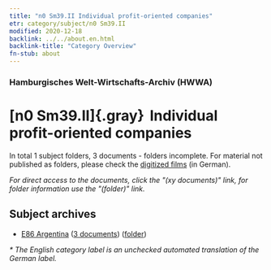 ```yaml
---
title: "n0 Sm39.II Individual profit-oriented companies"
etr: category/subject/n0 Sm39.II
modified: 2020-12-18
backlink: ../../about.en.html
backlink-title: "Category Overview"
fn-stub: about
---
```


### Hamburgisches Welt-Wirtschafts-Archiv (HWWA)
# [n0 Sm39.II]{.gray}&#8201; Individual profit-oriented companies&#160; 





In total 1 subject folders, 3 documents - folders incomplete.
For material not published as folders, please check the [digitized films](/film/h1_sh) (in German).

_For direct access to the documents, click the "(xy documents)" link, for folder information use the "(folder)" link._

## Subject archives


- [E86 Argentina](../../../geo/about.en.html#E86) (<a href="https://dfg-viewer.de/show/?tx_dlf[id]=https://pm20.zbw.eu/mets/sh/1416xx/141692/1631xx/163199/public.mets.en.xml" target="_blank">3 documents</a>) ([folder](http://purl.org/pressemappe20/folder/sh/141692,163199))


_* The English category label is an unchecked automated translation of the German label._

